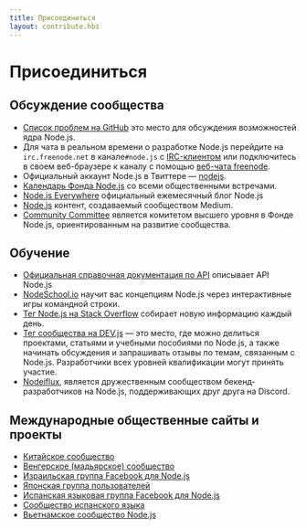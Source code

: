 ```yaml
---
title: Присоединиться
layout: contribute.hbs
---
```

# Присоединиться

## Обсуждение сообщества

- [Список проблем на GitHub](https://github.com/nodejs/node/issues) это место для обсуждения возможностей ядра Node.js.
- Для чата в реальном времени о разработке Node.js перейдите на `irc.freenode.net` в канале`#node.js` с [IRC-клиентом](http://en.wikipedia.org/wiki/Comparison_of_Internet_Relay_Chat_clients) или подключитесь в своем веб-браузере к каналу с помощью [веб-чата freenode](http://webchat.freenode.net/?channels=node.js).
- Официальный аккаунт Node.js в Твиттере ― [nodejs](https://twitter.com/nodejs).
- [Календарь Фонда Node.js](https://nodejs.org/calendar) со всеми общественными встречами.
- [Node.js Everywhere](https://newsletter.nodejs.org) официальный ежемесячный блог Node.js
- [Node.js](https://medium.com/the-node-js-collection) контент, создаваемый сообществом Medium.
- [Community Committee](https://github.com/nodejs/community-committee) является комитетом высшего уровня в Фонде Node.js, ориентированным на развитие сообщества.


## Обучение

- [Официальная справочная документация по API](/api) описывает API Node.js
- [NodeSchool.io](http://nodeschool.io) научит вас концепциям Node.js через интерактивные игры командной строки.
- [Тег Node.js на Stack Overflow](http://stackoverflow.com/questions/tagged/node.js) собирает новую информацию каждый день.
- [Тег сообщества на DEV.js](https://dev.to/t/node) ― это место, где можно делиться проектами, статьями и учебными
  пособиями по Node.js, а также начинать обсуждения и запрашивать отзывы по темам, связанным с Node.js. Разработчики
  всех уровней квалификации могут принять участие.
- [Nodeiflux](https://discordapp.com/invite/vUsrbjd), является дружественным сообществом бекенд-разработчиков на Node.js,
  поддерживающих друг друга на Discord.

## Международные общественные сайты и проекты

- [Китайское сообщество](http://cnodejs.org)
- [Венгерское (мадьярское) сообщество](http://nodehun.blogspot.com/)
- [Израильская группа Facebook для Node.js](https://www.facebook.com/groups/node.il/)
- [Японская группа пользователей](http://nodejs.jp/)
- [Испанская языковая группа Facebook для Node.js](https://www.facebook.com/groups/node.es/)
- [Сообщество испанского языка](http://nodehispano.com)
- [Вьетнамское сообщество Node.js](https://www.facebook.com/nodejs.vn/)
